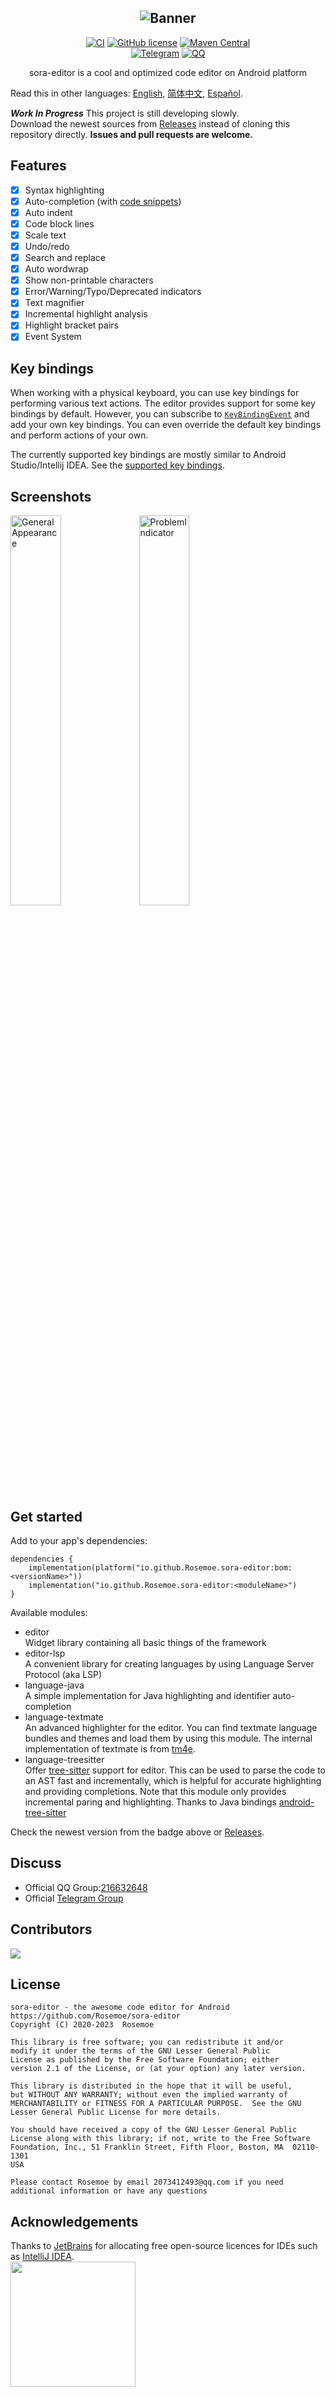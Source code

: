 <div align="center">

![Banner](https://github.com/Rosemoe/sora-editor/raw/main/images/editor_banner.jpg)
----
[![CI](https://github.com/Rosemoe/CodeEditor/actions/workflows/gradle.yml/badge.svg?event=push)](https://github.com/Rosemoe/CodeEditor/actions/workflows/gradle.yml)
[![GitHub license](https://img.shields.io/github/license/Rosemoe/CodeEditor)](https://github.com/Rosemoe/CodeEditor/blob/main/LICENSE)
[![Maven Central](https://img.shields.io/maven-central/v/io.github.Rosemoe.sora-editor/editor.svg?label=Maven%20Central)]((https://search.maven.org/search?q=io.github.Rosemoe.sora-editor%20editor))   
[![Telegram](https://img.shields.io/badge/Join-Telegram-blue)](https://t.me/rosemoe_code_editor)
[![QQ](https://img.shields.io/badge/Join-QQ_Group-ff69b4)](https://jq.qq.com/?_wv=1027&k=n68uxQws)

sora-editor is a cool and optimized code editor on Android platform

</div>

Read this in other
languages: [English](/README.md), [简体中文](/zh-cn/README.md), [Español](/es/README.md).

***Work In Progress*** This project is still developing slowly.   
Download the newest sources from [Releases](https://github.com/Rosemoe/CodeEditor/releases)
instead of cloning this repository directly.
**Issues and pull requests are welcome.**

## Features

- [x] Syntax highlighting
- [x] Auto-completion (with [code snippets](https://macromates.com/manual/en/snippets))
- [x] Auto indent
- [x] Code block lines
- [x] Scale text
- [x] Undo/redo
- [x] Search and replace
- [x] Auto wordwrap
- [x] Show non-printable characters
- [x] Error/Warning/Typo/Deprecated indicators
- [x] Text magnifier
- [x] Incremental highlight analysis
- [x] Highlight bracket pairs
- [x] Event System

## Key bindings

When working with a physical keyboard, you can use key bindings for performing various text
actions.
The editor provides support for some key bindings by default.
However, you can subscribe
to [`KeyBindingEvent`](https://github.com/Rosemoe/sora-editor/blob/main/editor/src/main/java/io/github/rosemoe/sora/event/KeyBindingEvent.java)
and add your own key bindings. You can even override the default key bindings and perform actions of
your own.

The currently supported key bindings are mostly similar to Android Studio/Intellij IDEA.
See the [supported key bindings](./keybindings.md).

## Screenshots

<div style="overflow: hidden">
<img src="https://raw.githubusercontent.com/Rosemoe/sora-editor/main/images/general.jpg" alt="GeneralAppearance" width="40%" align="bottom" />
<img src="https://raw.githubusercontent.com/Rosemoe/sora-editor/main/images/problem_indicators.jpg" alt="ProblemIndicator" width="40%" align="bottom" />
</div>

## Get started

Add to your app's dependencies:

```Gradle
dependencies {
    implementation(platform("io.github.Rosemoe.sora-editor:bom:<versionName>"))
    implementation("io.github.Rosemoe.sora-editor:<moduleName>")
}
```

Available modules:

- editor   
  Widget library containing all basic things of the framework
- editor-lsp   
  A convenient library for creating languages by using Language Server Protocol (aka LSP)
- language-java   
  A simple implementation for Java highlighting and identifier auto-completion
- language-textmate   
  An advanced highlighter for the editor. You can find textmate language bundles and themes and load
  them by using this
  module. The internal implementation of textmate is from [tm4e](https://github.com/eclipse/tm4e).
- language-treesitter   
  Offer [tree-sitter](https://tree-sitter.github.io/tree-sitter/) support for editor. This can be
  used to
  parse the code to an AST fast and incrementally, which is helpful for accurate highlighting and
  providing completions.
  Note that this module only provides incremental paring and highlighting. Thanks to Java
  bindings [android-tree-sitter](https://github.com/AndroidIDEOfficial/android-tree-sitter/)

Check the newest version from the badge above
or [Releases](https://github.com/Rosemoe/CodeEditor/releases).

## Discuss

* Official QQ Group:[216632648](https://jq.qq.com/?_wv=1027&k=n68uxQws)
* Official [Telegram Group](https://t.me/rosemoe_code_editor)

## Contributors

<a href="https://github.com/Rosemoe/sora-editor/graphs/contributors">
  <img src="https://contrib.rocks/image?repo=Rosemoe/sora-editor" />
</a>

## License

```
sora-editor - the awesome code editor for Android
https://github.com/Rosemoe/sora-editor
Copyright (C) 2020-2023  Rosemoe

This library is free software; you can redistribute it and/or
modify it under the terms of the GNU Lesser General Public
License as published by the Free Software Foundation; either
version 2.1 of the License, or (at your option) any later version.

This library is distributed in the hope that it will be useful,
but WITHOUT ANY WARRANTY; without even the implied warranty of
MERCHANTABILITY or FITNESS FOR A PARTICULAR PURPOSE.  See the GNU
Lesser General Public License for more details.

You should have received a copy of the GNU Lesser General Public
License along with this library; if not, write to the Free Software
Foundation, Inc., 51 Franklin Street, Fifth Floor, Boston, MA  02110-1301
USA

Please contact Rosemoe by email 2073412493@qq.com if you need
additional information or have any questions
```

## Acknowledgements

Thanks to [JetBrains](https://www.jetbrains.com/?from=CodeEditor) for allocating free open-source
licences for IDEs such as [IntelliJ IDEA](https://www.jetbrains.com/idea/?from=CodeEditor).   
[<img src="https://raw.githubusercontent.com/Rosemoe/sora-editor/main/.github/jetbrains-variant-3.png" width="200"/>](https://www.jetbrains.com/?from=CodeEditor)
